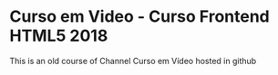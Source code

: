 # Curso em Video - Curso Frontend HTML5 2018
This is an old course of Channel Curso em Vídeo hosted in github
